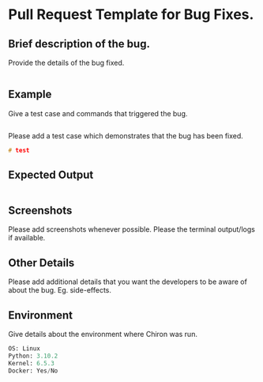 # Pull Request Template for Bug Fixes.

## Brief description of the bug. 
Provide the details of the bug fixed. 

```c

```

## Example 

Give a test case and commands that triggered the bug. 

```c

```

Please add a test case which demonstrates that the bug has been fixed.

```c
# test

```

## Expected Output

```c
```

## Screenshots

Please add screenshots whenever possible. Please the terminal output/logs if available.

## Other Details

Please add additional details that you want the developers to be aware of about the bug. Eg. side-effects. 


## Environment

Give details about the environment where Chiron was run. 

```python
OS: Linux
Python: 3.10.2
Kernel: 6.5.3
Docker: Yes/No
```



